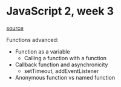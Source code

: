 # JavaScript 2, week 3

[source](https://github.com/HackYourFuture-CPH/JavaScript/tree/675adba05e23ccf1b52d653e03f7d9b1f11c4e09/javascript2/week3)

Functions advanced:

- Function as a variable
  - Calling a function with a function
- Callback function and asynchronicity
  - setTimeout, addEventListener
- Anonymous function vs named function
